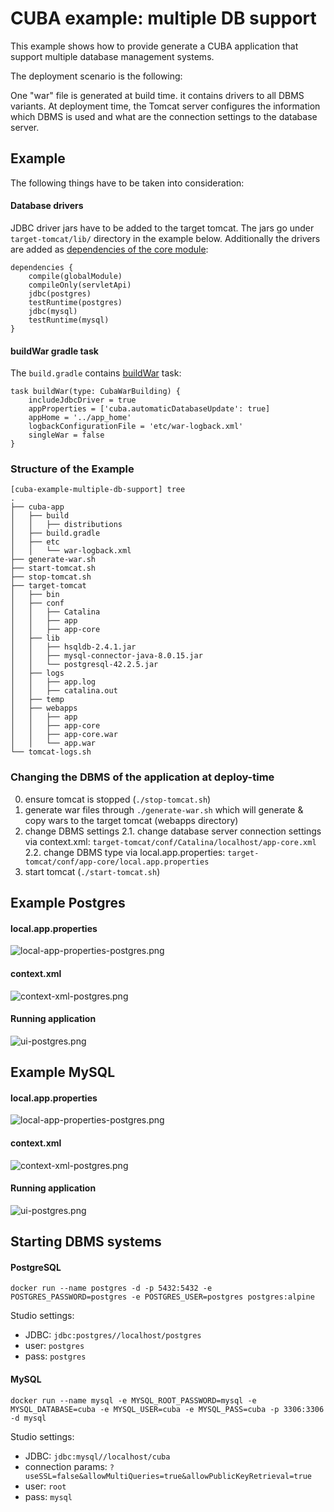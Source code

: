 # CUBA example: multiple DB support

This example shows how to provide generate a CUBA application that support multiple database management systems.

The deployment scenario is the following:

One "war" file is generated at build time. it contains drivers to all DBMS variants. At deployment time, the Tomcat
server configures the information which DBMS is used and what are the connection settings to the database server.

## Example

The following things have to be taken into consideration:

#### Database drivers
JDBC driver jars have to be added to the target tomcat. The jars go under `target-tomcat/lib/` directory in the example below.
Additionally the drivers are added as [dependencies of the core module](https://github.com/mariodavid/cuba-example-multiple-db-support/blob/master/cuba-app/build.gradle#L91):

```
dependencies {
    compile(globalModule)
    compileOnly(servletApi)
    jdbc(postgres)
    testRuntime(postgres)
    jdbc(mysql)
    testRuntime(mysql)
}
```


#### buildWar gradle task

The `build.gradle` contains [buildWar](https://github.com/mariodavid/cuba-example-multiple-db-support/blob/master/cuba-app/build.gradle#L210) task:

```
task buildWar(type: CubaWarBuilding) {
    includeJdbcDriver = true
    appProperties = ['cuba.automaticDatabaseUpdate': true]
    appHome = '../app_home'
    logbackConfigurationFile = 'etc/war-logback.xml'
    singleWar = false
}
```


### Structure of the Example

```
[cuba-example-multiple-db-support] tree
.
├── cuba-app
│   ├── build
│   │   ├── distributions
│   ├── build.gradle
│   ├── etc
│   │   └── war-logback.xml
├── generate-war.sh
├── start-tomcat.sh
├── stop-tomcat.sh
├── target-tomcat
│   ├── bin
│   ├── conf
│   │   ├── Catalina
│   │   ├── app
│   │   ├── app-core
│   ├── lib
│   │   ├── hsqldb-2.4.1.jar
│   │   ├── mysql-connector-java-8.0.15.jar
│   │   └── postgresql-42.2.5.jar
│   ├── logs
│   │   ├── app.log
│   │   ├── catalina.out
│   ├── temp
│   ├── webapps
│   │   ├── app
│   │   ├── app-core
│   │   ├── app-core.war
│   │   └── app.war
└── tomcat-logs.sh
```

### Changing the DBMS of the application at deploy-time

0. ensure tomcat is stopped (`./stop-tomcat.sh`)
1. generate war files through `./generate-war.sh` which will generate & copy wars to the target tomcat (webapps directory)
2. change DBMS settings
2.1. change database server connection settings via context.xml: `target-tomcat/conf/Catalina/localhost/app-core.xml`
2.2. change DBMS type via local.app.properties: `target-tomcat/conf/app-core/local.app.properties`
3. start tomcat (`./start-tomcat.sh`)


## Example Postgres

#### local.app.properties
![local-app-properties-postgres.png](https://github.com/mariodavid/cuba-example-multiple-db-support/blob/master/img/local-app-properties-postgres.png)

#### context.xml
![context-xml-postgres.png](https://github.com/mariodavid/cuba-example-multiple-db-support/blob/master/img/context-xml-postgres.png)


#### Running application
![ui-postgres.png](https://github.com/mariodavid/cuba-example-multiple-db-support/blob/master/img/ui-postgres.png)


## Example MySQL

#### local.app.properties
![local-app-properties-postgres.png](https://github.com/mariodavid/cuba-example-multiple-db-support/blob/master/img/local-app-properties-mysql.png)

#### context.xml
![context-xml-postgres.png](https://github.com/mariodavid/cuba-example-multiple-db-support/blob/master/img/context-xml-mysql.png)


#### Running application
![ui-postgres.png](https://github.com/mariodavid/cuba-example-multiple-db-support/blob/master/img/ui-mysql.png)

## Starting DBMS systems

#### PostgreSQL
`docker run --name postgres -d -p 5432:5432 -e POSTGRES_PASSWORD=postgres -e POSTGRES_USER=postgres postgres:alpine`

Studio settings:
* JDBC: `jdbc:postgres//localhost/postgres`
* user: `postgres`
* pass: `postgres`

#### MySQL
`docker run --name mysql -e MYSQL_ROOT_PASSWORD=mysql -e MYSQL_DATABASE=cuba -e MYSQL_USER=cuba -e MYSQL_PASS=cuba -p 3306:3306 -d mysql`

Studio settings:
* JDBC: `jdbc:mysql//localhost/cuba`
* connection params: `?useSSL=false&allowMultiQueries=true&allowPublicKeyRetrieval=true`
* user: `root`
* pass: `mysql`
